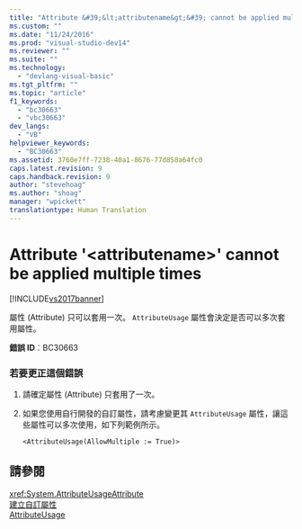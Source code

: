 ```yaml
---
title: "Attribute &#39;&lt;attributename&gt;&#39; cannot be applied multiple times | Microsoft Docs"
ms.custom: ""
ms.date: "11/24/2016"
ms.prod: "visual-studio-dev14"
ms.reviewer: ""
ms.suite: ""
ms.technology: 
  - "devlang-visual-basic"
ms.tgt_pltfrm: ""
ms.topic: "article"
f1_keywords: 
  - "bc30663"
  - "vbc30663"
dev_langs: 
  - "VB"
helpviewer_keywords: 
  - "BC30663"
ms.assetid: 3760e7ff-7238-40a1-8676-77d858a64fc0
caps.latest.revision: 9
caps.handback.revision: 9
author: "stevehoag"
ms.author: "shoag"
manager: "wpickett"
translationtype: Human Translation
---
```

# Attribute &#39;&lt;attributename&gt;&#39; cannot be applied multiple times
[!INCLUDE[vs2017banner](../../../csharp/includes/vs2017banner.md)]

屬性 \(Attribute\) 只可以套用一次。  `AttributeUsage` 屬性會決定是否可以多次套用屬性。  
  
 **錯誤 ID**︰BC30663  
  
### 若要更正這個錯誤  
  
1.  請確定屬性 \(Attribute\) 只套用了一次。  
  
2.  如果您使用自行開發的自訂屬性，請考慮變更其 `AttributeUsage` 屬性，讓這些屬性可以多次使用，如下列範例所示。  
  
    ```  
    <AttributeUsage(AllowMultiple := True)>  
    ```  
  
## 請參閱  
 <xref:System.AttributeUsageAttribute>   
 [建立自訂屬性](../Topic/Creating%20Custom%20Attributes%20\(C%23%20and%20Visual%20Basic\).md)   
 [AttributeUsage](../Topic/AttributeUsage%20\(C%23%20and%20Visual%20Basic\).md)
